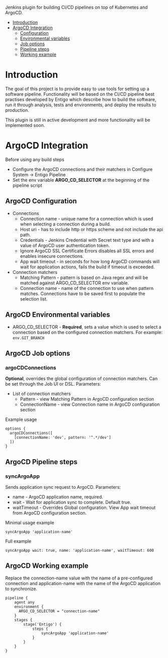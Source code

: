 Jenkins plugin for building CI/CD pipelines on top of Kubernetes and ArgoCD.

* [Introduction](#introduction)
* [ArgoCD Integration](#argocd-integration)
    * [Configuration](#argocd-configuration)
    * [Environmental variables](#argocd-environmental-variables)
    * [Job options](#argocd-job-options)
    * [Pipeline steps](#argocd-pipeline-steps)
    * [Working example](#argocd-working-example)

# Introduction

The goal of this project is to provide easy to use tools for setting up a software pipeline. Functionality will be based on the CI/CD pipeline best practises developed by Entigo which describe how to build the software, run it through analysis, tests and environments, and deploy the results to production.

This plugin is still in active development and more functionality will be implemented soon.

# ArgoCD Integration

Before using any build steps

* Configure the ArgoCD connections and their matchers in Configure System -> Entigo Pipeline
* Set the env variable **ARGO_CD_SELECTOR** at the beginning of the pipeline script

## ArgoCD Configuration

* Connections
    * Connection name - unique name for a connection which is used when selecting a connection during a build.
    * Host uri - has to include http or https scheme and not include the api path.
    * Credentials - Jenkins Credential with Secret text type and with a value of ArgoCD user authentication token.
    * Ignore ArgoCD SSL Certificate Errors disables all SSL errors and enables insecure connections.
    * App wait timeout - in seconds for how long ArgoCD commands will wait for application actions, fails the build if timeout is exceeded.
* Connection matchers
    * Matching Pattern - pattern is based on Java regex and will be matched against ARGO_CD_SELECTOR env variable.
    * Connection name - name of the connection to use when pattern matches. Connections have to be saved first to populate the selection list.
    
## ArgoCD Environmental variables

* ARGO_CD_SELECTOR - **Required**, sets a value which is used to select a connection based on the configured connection matchers. For example: `env.GIT_BRANCH`

## ArgoCD Job options

### argoCDConnections

**Optional**, overrides the global configuration of connection matchers. Can be set through the Job UI or DSL. Parameters:

* List of connection matchers
    * Pattern - view Matching Pattern in ArgoCD configuration section
    * ConnectionName - view Connection name in ArgoCD configuration section

Example usage

```
options {
  argoCDConnections([
    [connectionName: 'dev', pattern: '^.*/dev']
  ])
}
```

## ArgoCD Pipeline steps

### syncArgoApp

Sends application sync request to ArgoCD. Parameters:

* name - ArgoCD application name, required.
* wait - Wait for application sync to complete. Default true.
* waitTimeout - Overrides Global configuration. View App wait timeout from ArgoCD configuration section.

Minimal usage example

```syncArgoApp 'application-name'```

Full example

```syncArgoApp wait: true, name: 'application-name', waitTimeout: 600```

## ArgoCD Working example

Replace the connection-name value with the name of a pre-configured connection and application-name with the name of the ArgoCD application to synchronize.

```
pipeline {
    agent any
    environment {
      ARGO_CD_SELECTOR = "connection-name"
    }
    stages {
        stage('Entigo') {
            steps {
                syncArgoApp 'application-name'
            }
        }
    }
}
```